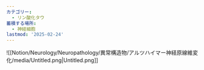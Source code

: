```yaml
---
カテゴリー:
  - リン酸化タウ
蓄積する場所:
  - 神経細胞
lastmod: '2025-02-24'
---
```

![[Notion/Neurology/Neuropathology/異常構造物/アルツハイマー神経原線維変化/media/Untitled.png|Untitled.png]]
